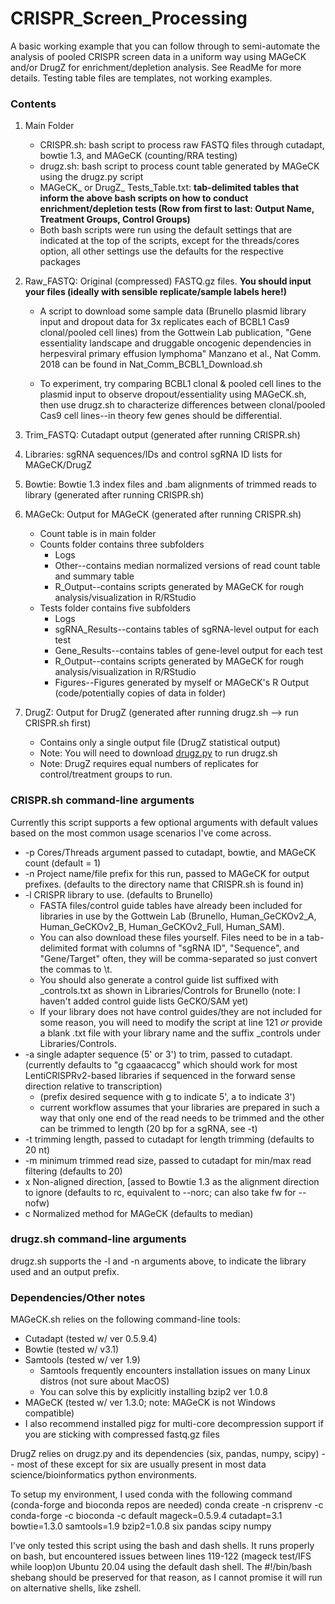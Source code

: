 # CRISPR_Screen_Processing
A basic working example that you can follow through to semi-automate the analysis of pooled CRISPR screen data in a uniform way using MAGeCK and/or DrugZ for enrichment/depletion analysis. See ReadMe for more details. Testing table files are templates, not working examples. 

### Contents
1) Main Folder
	* CRISPR.sh: bash script to process raw FASTQ files through cutadapt, bowtie 1.3, and MAGeCK (counting/RRA testing)
	* drugz.sh: bash script to process count table generated by MAGeCK using the drugz.py script
	* MAGeCK_ or DrugZ_ Tests_Table.txt: **tab-delimited tables that inform the above bash scripts on how to conduct enrichment/depletion tests (Row from first to last: Output Name, Treatment Groups, Control Groups)**
	* Both bash scripts were run using the default settings that are indicated at the top of the scripts, except for the threads/cores option, all other settings use the defaults for the respective packages
	
2) Raw_FASTQ: Original (compressed) FASTQ.gz files. **You should input your files (ideally with sensible replicate/sample labels here!)**

	* A script to download some sample data (Brunello plasmid library input and dropout data for 3x replicates each of BCBL1 Cas9 clonal/pooled cell lines) from the Gottwein Lab publication, "Gene essentiality landscape and druggable oncogenic dependencies in herpesviral primary effusion lymphoma" Manzano et al., Nat Comm. 2018 can be found in Nat_Comm_BCBL1_Download.sh

	* To experiment, try comparing BCBL1 clonal & pooled cell lines to the plasmid input to observe dropout/essentiality using MAGeCK.sh, then use drugz.sh to characterize differences between clonal/pooled Cas9 cell lines--in theory few genes should be differential.

3) Trim_FASTQ: Cutadapt output (generated after running CRISPR.sh)

4) Libraries: sgRNA sequences/IDs and control sgRNA ID lists for MAGeCK/DrugZ

5) Bowtie: Bowtie 1.3 index files and .bam alignments of trimmed reads to library (generated after running CRISPR.sh)

6) MAGeCk: Output for MAGeCK (generated after running CRISPR.sh)
	* Count table is in main folder
	* Counts folder contains three subfolders
		* Logs
		* Other--contains median normalized versions of read count table and summary table
		* R_Output--contains scripts generated by MAGeCK for rough analysis/visualization in R/RStudio
	* Tests folder contains five subfolders
		* Logs
		* sgRNA_Results--contains tables of sgRNA-level output for each test
		* Gene_Results--contains tables of gene-level output for each test
		* R_Output--contains scripts generated by MAGeCK for rough analysis/visualization in R/RStudio
		* Figures--Figures generated by myself or MAGeCK's R Output (code/potentially copies of data in folder)

7) DrugZ: Output for DrugZ (generated after running drugz.sh --> run CRISPR.sh first)
	* Contains only a single output file (DrugZ statistical output)
	* Note: You will need to download [drugz.py](https://github.com/hart-lab/drugz/) to run drugz.sh
	* Note: DrugZ requires equal numbers of replicates for control/treatment groups to run.

### CRISPR.sh command-line arguments
Currently this script supports a few optional arguments with default values based on the most common usage scenarios I've come across.
* -p    Cores/Threads argument passed to cutadapt, bowtie, and MAGeCK count (default = 1)
* -n    Project name/file prefix for this run, passed to MAGeCK for output prefixes. (defaults to the directory name that CRISPR.sh is found in)
* -l    CRISPR library to use. (defaults to Brunello)
    * FASTA files/control guide tables have already been included for libraries in use by the Gottwein Lab (Brunello, Human_GeCKOv2_A, Human_GeCKOv2_B, Human_GeCKOv2_Full, Human_SAM).
    * You can also download these files yourself. Files need to be in a tab-delimited format with columns of "sgRNA ID", "Sequence", and "Gene/Target" often, they will be comma-separated so just convert the commas to \t.
    * You should also generate a control guide list suffixed with _controls.txt as shown in Libraries/Controls for Brunello (note: I haven't added control guide lists GeCKO/SAM yet)
    * If your library does not have control guides/they are not included for some reason, you will need to modify the script at line 121 *or* provide a blank .txt file with your library name and the suffix _controls under Libraries/Controls.
* -a    single adapter sequence (5' or 3') to trim, passed to cutadapt. (currently defaults to "g cgaaacaccg" which should work for most LentiCRISPRv2-based libraries if sequenced in the forward sense direction relative to transcription)
    * (prefix desired sequence with g to indicate 5', a to indicate 3')
    * current workflow assumes that your libraries are prepared in such a way that only one end of the read needs to be trimmed and the other can be trimmed to length (20 bp for a sgRNA, see -t)
* -t    trimming length, passed to cutadapt for length trimming (defaults to 20 nt)
* -m    minimum trimmed read size, passed to cutadapt for min/max read filtering (defaults to 20)
* x    Non-aligned direction, [assed to Bowtie 1.3 as the alignment direction to ignore (defaults to rc, equivalent to --norc; can also take fw for --nofw)
* c    Normalized method for MAGeCK (defaults to median)

### drugz.sh command-line arguments
drugz.sh supports the -l and -n arguments above, to indicate the library used and an output prefix.

### Dependencies/Other notes
MAGeCK.sh relies on the following command-line tools:
* Cutadapt (tested w/ ver 0.5.9.4)
* Bowtie (tested w/ v3.1)
* Samtools (tested w/ ver 1.9)
    * Samtools frequently encounters installation issues on many Linux distros (not sure about MacOS)
    * You can solve this by explicitly installing bzip2 ver 1.0.8
* MAGeCK (tested w/ ver 1.3.0; note: MAGeCK is not Windows compatible)
* I also recommend installed pigz for multi-core decompression support if you are sticking with compressed fastq.gz files

DrugZ relies on drugz.py and its dependencies (six, pandas, numpy, scipy) -- most of these except for six are usually present in most data science/bioinformatics python environments.

To setup my environment, I used conda with the following command (conda-forge and bioconda repos are needed)
conda create -n crisprenv -c conda-forge -c bioconda -c default mageck=0.5.9.4 cutadapt=3.1 bowtie=1.3.0 samtools=1.9 bzip2=1.0.8 six pandas scipy numpy

I've only tested this script using the bash and dash shells. It runs properly on bash, but encountered issues between lines 119-122 (mageck test/IFS while loop)on Ubuntu 20.04 using the default dash shell. The #!/bin/bash shebang should be preserved for that reason, as I cannot promise it will run on alternative shells, like zshell.
